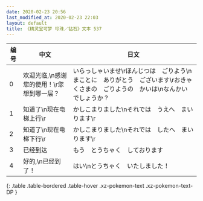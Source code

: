 ```yaml
---
date: 2020-02-23 20:56
last_modified_at: 2020-02-23 22:03
layout: default
title: 《精灵宝可梦 珍珠／钻石》文本 537
---
```

| 编号 | 中文 | 日文 |
| ---- | ---- | ---- |
| 0 | 欢迎光临,\n感谢您的使用！\r您想到哪一层？ | いらっしゃいませ\rほんじつは　ごりよう\nまことに　ありがとう　ございます\rおきゃくさまの　ごりようの　かいは\nなんかい　でしょうか？ |
| 1 | 知道了\n现在电梯上行\r | かしこまりました\nそれでは　うえへ　まいります\r |
| 2 | 知道了\n现在电梯下行\r | かしこまりました\nそれでは　したへ　まいります\r |
| 3 | 已经到达 | もう　とうちゃく　しております |
| 4 | 好的,\n已经到了！ | はい\nとうちゃく　いたしました！ |
{: .table .table-bordered .table-hover .xz-pokemon-text .xz-pokemon-text-DP }